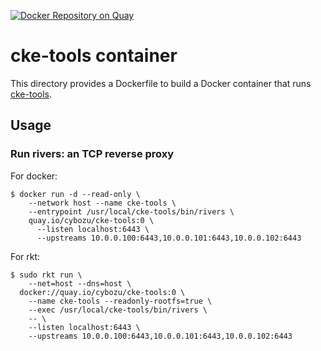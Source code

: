 [![Docker Repository on Quay](https://quay.io/repository/cybozu/cke-tools/status "Docker Repository on Quay")](https://quay.io/repository/cybozu/cke-tools)

cke-tools container
===================

This directory provides a Dockerfile to build a Docker container
that runs [cke-tools](https://github.com/cybozu-go/cke-tools).

Usage
-----

### Run rivers: an TCP reverse proxy

For docker:
```console
$ docker run -d --read-only \
    --network host --name cke-tools \
    --entrypoint /usr/local/cke-tools/bin/rivers \
    quay.io/cybozu/cke-tools:0 \
      --listen localhost:6443 \
      --upstreams 10.0.0.100:6443,10.0.0.101:6443,10.0.0.102:6443 
```

For rkt:
```console
$ sudo rkt run \
    --net=host --dns=host \
  docker://quay.io/cybozu/cke-tools:0 \
    --name cke-tools --readonly-rootfs=true \
    --exec /usr/local/cke-tools/bin/rivers \
    -- \
    --listen localhost:6443 \
    --upstreams 10.0.0.100:6443,10.0.0.101:6443,10.0.0.102:6443 
```
